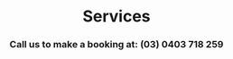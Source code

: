 <html>
<header>
      <h1 align="center">
      Services
    </h1>
    <h3 align="center">
      Call us to make a booking at: (03) 0403 718 259
    </h3>
</header>

<body>
      
</body>
</html>

